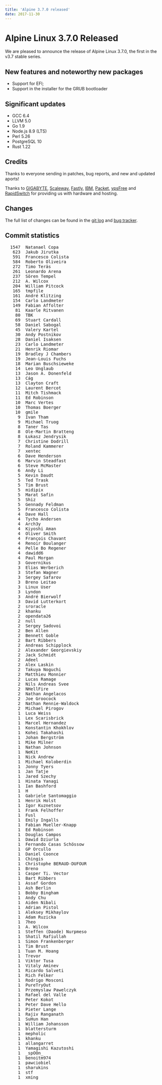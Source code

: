 ```yaml
---
title: 'Alpine 3.7.0 released'
date: 2017-11-30
---
```


Alpine Linux 3.7.0 Released
===========================

We are pleased to announce the release of Alpine Linux 3.7.0, the first in
the v3.7 stable series.

New features and noteworthy new packages
----------------------------------------
* Support for EFI;
* Support in the installer for the GRUB bootloader

Significant updates
-------------------
* GCC 6.4
* LLVM 5.0
* Go 1.9
* Node.js 8.9 (LTS)
* Perl 5.26
* PostgreSQL 10
* Rust 1.22

Credits
-------
Thanks to everyone sending in patches, bug reports, and new and updated aports!

Thanks to [GIGABYTE][1], [Scaleway][2], [Fastly][3], [IBM][4], [Packet][5],
[vpsFree][6] and [RapidSwitch][7] for providing us with hardware and
hosting.

Changes
-------
The full list of changes can be found in the [git log][8] and [bug tracker][9].


[1]: http://b2b.gigabyte.com/
[2]: https://scaleway.com/
[3]: https://www.fastly.com/
[4]: https://ibm.com/
[5]: https://packet.net/
[6]: https://vpsfree.org
[7]: https://www.rapidswitch.com/
[8]: http://git.alpinelinux.org/cgit/aports/log/?h=v3.7.0
[9]: https://bugs.alpinelinux.org/versions/119


Commit statistics
-----------------
<pre>
  1547	Natanael Copa
   623	Jakub Jirutka
   591	Francesco Colista
   584	Roberto Oliveira
   272	Timo Teräs
   261	Leonardo Arena
   237	Sören Tempel
   212	A. Wilcox
   204	William Pitcock
   165	tmpfile
   161	André Klitzing
   154	Carlo Landmeter
   149	Fabian Affolter
    81	Kaarle Ritvanen
    80	TBK
    69	Stuart Cardall
    58	Daniel Sabogal
    45	Valery Kartel
    30	Andy Postnikov
    28	Daniel Isaksen
    23	Carlo Landmeter
    21	Henrik Riomar
    19	Bradley J Chambers
    19	Jean-Louis Fuchs
    18	Marian Buschsieweke
    14	Leo Unglaub
    13	Jason A. Donenfeld
    13	Cág
    13	Clayton Craft
    12	Laurent Bercot
    11	Mitch Tishmack
    11	Ed Robinson
    10	Marc Vertes
    10	Thomas Boerger
    10	gmile
     9	Ivan Tham
     9	Michael Truog
     8	Taner Tas
     8	Ole-Martin Bratteng
     8	Łukasz Jendrysik
     7	Christine Dodrill
     7	Roland Kammerer
     7	xentec
     6	Dave Henderson
     6	Marvin Steadfast
     6	Steve McMaster
     6	Andy Li
     5	Kevin Daudt
     5	Ted Trask
     5	Tim Brust
     5	midipix
     5	Marat Safin
     5	Shiz
     5	Gennady Feldman
     5	Francesco Colista
     4	Dave Hall
     4	Tycho Andersen
     4	Arch3y
     4	Kiyoshi Aman
     4	Oliver Smith
     4	François Chavant
     4	Renoir Boulanger
     4	Pelle Bo Regener
     4	dawidd6
     4	Paul Morgan
     3	Governikus
     3	Elias Werberich
     3	Stefan Wagner
     3	Sergey Safarov
     3	Breno Leitao
     3	Linux User
     3	Lyndon
     3	André Bierwolf
     3	David Lutterkort
     2	sroracle
     2	khanku
     2	opendata26
     2	null
     2	Sergey Sadovoi
     2	Ben Allen
     2	Bennett Goble
     2	Bart Ribbers
     2	Andreas Schipplock
     2	Alexander Georgievskiy
     2	Jack Schmidt
     2	Adeel
     2	Alex Laskin
     2	Takuya Noguchi
     2	Matthieu Monnier
     2	Lucas Ramage
     2	Nils Andreas Svee
     2	NHellFire
     2	Nathan Angelacos
     2	Joe Groocock
     2	Nathan Rennie-Waldock
     2	Michael Pirogov
     1	Luca Weiss
     1	Lex Scarisbrick
     1	Marcel Hernandez
     1	Konstantin Khokhlov
     1	Kohei Takahashi
     1	Johan Bergström
     1	Mike Milner
     1	Nathan Johnson
     1	NeKit
     1	Nick Andrew
     1	Michael Koloberdin
     1	Jonny Tyers
     1	Jan Tatje
     1	Jared Szechy
     1	Hinata Yanagi
     1	Ian Bashford
     1	H
     1	Gabriele Santomaggio
     1	Henrik Holst
     1	Igor Kuznetsov
     1	Frank Felhoffer
     1	Fusl
     1	Emily Ingalls
     1	Fabian Mueller-Knapp
     1	Ed Robinson
     1	Douglas Campos
     1	Dawid Dziurla
     1	Fernando Casas Schössow
     1	GP Orcullo
     1	Daniel Coonce
     1	Chingis
     1	Christophe BERAUD-DUFOUR
     1	Breno
     1	Casper Ti. Vector
     1	Bart Ribbers
     1	Assaf Gordon
     1	Ash Berlin
     1	Bobby Bingham
     1	Andy Chu
     1	Aiden Nibali
     1	Adrian Pistol
     1	Aleksey Mikhaylov
     1	Adam Ruzicka
     1	7heo
     1	A. Wilcox
     1	Steffen (Daode) Nurpmeso
     1	Shatil Rafiullah
     1	Simon Frankenberger
     1	Tim Brust
     1	Tuan M. Hoang
     1	Trevor
     1	Viktor Tusa
     1	Vitaly Aminev
     1	Ricardo Salveti
     1	Rich Felker
     1	Rodrigo Mosconi
     1	PureTryOut
     1	Przemyslaw Pawelczyk
     1	Rafael del Valle
     1	Peter Kokot
     1	Peter Dave Hello
     1	Pieter Lange
     1	Rajiv Ranganath
     1	SuHun Han
     1	William Johansson
     1	blattersturm
     1	mepholic
     1	khanku
     1	allangarret
     1	Yamagishi Kazutoshi
     1	_spOOn_
     1	benoitm974
     1	pawciobiel
     1	sharukins
     1	stf
     1	xming
</pre>
